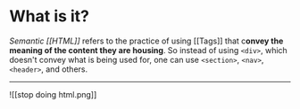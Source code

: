 # What is it?
*Semantic [[HTML]]* refers to the practice of using [[Tags]] that c**onvey the meaning of the content they are housing**. So instead of using `<div>`, which doesn't convey what is being used for, one can use `<section>`, `<nav>`, `<header>`, and others.
___
![[stop doing html.png]]